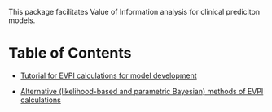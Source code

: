 This package facilitates Value of Information analysis for clinical prediciton models.


# Table of Contents

-   [Tutorial for EVPI calculations for model development](https://resplab.github.io/voipred/articles/devEVPI_tutorial.html)

-   [Alternative (likelihood-based and parametric Bayesian) methods of EVPI calculations](https://resplab.github.io/voipred/articles/VoIPred_tutorial.html)
